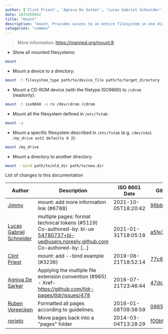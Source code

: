 ```yaml
---
author: ['Clint Priest', 'Agniva De Sarker', 'Lucas Gabriel Schneider', 'rprieto', 'Jimmy', 'Ruben Vereecken']
date: 1633450842
title: "mount"
description: "mount, Provides access to an entire filesystem in one directory."
categories: "common"
---
```

> More information: <https://manned.org/mount.8>.

- Show all mounted filesystems:

```bash
mount
```

- Mount a device to a directory:

```bash
mount -t filesystem_type path/to/device_file path/to/target_directory
```

- Mount a CD-ROM device (with the filetype ISO9660) to `/cdrom` (readonly):

```bash
mount -t iso9660 -o ro /dev/cdrom /cdrom
```

- Mount all the filesystem defined in `/etc/fstab`:

```bash
mount -a
```

- Mount a specific filesystem described in `/etc/fstab` (e.g. `/dev/sda1 /my_drive ext2 defaults 0 2`):

```bash
mount /my_drive
```

- Mount a directory to another directory:

```bash
mount --bind path/to/old_dir path/to/new_dir
```
List of changes to this documentation


Author | Description | ISO 8601 Date | GitHub link
------|-----|-----|-----
[Jimmy](mailto:30603522+jim4067@users.noreply.github.com) | mount: add more information link (#6788) | 2021-10-05T18:20:42 | [96bb5fde4169](https://github.com/tldr-pages/tldr/commit/96bb5fde416932e736be172e2de8be432596aaee)
[Lucas Gabriel Schneider](mailto:casdpa@gmail.com) | multiple pages: format technical tokens (#5119) Co-authored-by: bl-ue <54780737+bl-ue@users.noreply.github.com> Co-authored-by: [...] | 2021-01-31T18:05:18 | [a5fe31bc47ae](https://github.com/tldr-pages/tldr/commit/a5fe31bc47aece3efa5e66b52b3cf384f27d5d72)
[Clint Priest](mailto:github@rxv.me) | mount: add --bind example (#3236) | 2019-08-21T18:52:14 | [77c60fc861c0](https://github.com/tldr-pages/tldr/commit/77c60fc861c038d12082367c27851391a23e4e8b)
[Agniva De Sarker](mailto:agnivade@yahoo.co.in) | Applying the multiple file extension convention (#965) - Xref- https://github.com/tldr-pages/tldr/issues/478 | 2016-07-21T23:46:44 | [47dc50bd0285](https://github.com/tldr-pages/tldr/commit/47dc50bd02853de60694c8fc3b0ae907a04a2aed)
[Ruben Vereecken](mailto:rubenvereecken@gmail.com) | Formatted all pages according to guidelines. | 2016-01-08T09:38:59 | [066582e8eab5](https://github.com/tldr-pages/tldr/commit/066582e8eab57bce9861cc8d379e158d61f1cc95)
[rprieto](mailto:choicesmade@gmail.com) | Move pages back into a "pages" folder | 2014-03-04T13:28:29 | [f00bf64426a7](https://github.com/tldr-pages/tldr/commit/f00bf64426a792ee3aac792f9c0aec3f8b1eaa7d)

